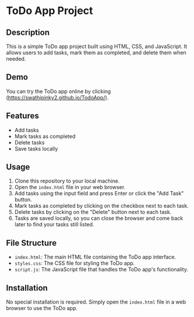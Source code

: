 # ToDo App Project

## Description
This is a simple ToDo app project built using HTML, CSS, and JavaScript. It allows users to add tasks, mark them as completed, and delete them when needed.

## Demo
You can try the ToDo app online by clicking (https://swathipinky2.github.io/TodoApp/).

## Features
- Add tasks
- Mark tasks as completed
- Delete tasks
- Save tasks locally

## Usage
1. Clone this repository to your local machine.
2. Open the `index.html` file in your web browser.
3. Add tasks using the input field and press Enter or click the "Add Task" button.
4. Mark tasks as completed by clicking on the checkbox next to each task.
5. Delete tasks by clicking on the "Delete" button next to each task.
6. Tasks are saved locally, so you can close the browser and come back later to find your tasks still listed.

## File Structure
- `index.html`: The main HTML file containing the ToDo app interface.
- `styles.css`: The CSS file for styling the ToDo app.
- `script.js`: The JavaScript file that handles the ToDo app's functionality.

## Installation
No special installation is required. Simply open the `index.html` file in a web browser to use the ToDo app.
